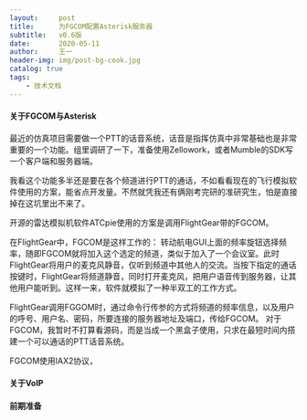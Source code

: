 ```yaml
---
layout:     post
title:      为FGCOM配置Asterisk服务器
subtitle:   v0.6版
date:       2020-05-11
author:     王一
header-img: img/post-bg-cook.jpg
catalog: true
tags:
    - 技术文档
---
```



#### 关于FGCOM与Asterisk


最近的仿真项目需要做一个PTT的话音系统，话音是指挥仿真中非常基础也是非常重要的一个功能。组里调研了一下，准备使用Zellowork，或者Mumble的SDK写一个客户端和服务器端。

我看这个功能多半还是要在各个频道进行PTT的通话，不如看看现在的飞行模拟软件使用的方案，能省点开发量。不然就凭我还有俩刚考完研的准研究生，怕是直接掉在这坑里出不来了。

开源的雷达模拟机软件ATCpie使用的方案是调用FlightGear带的FGCOM。

在FlightGear中，FGCOM是这样工作的：
  转动航电GUI上面的频率旋钮选择频率，随即FGCOM就将加入这个选定的频道，类似于加入了一个会议室。此时FlightGear将用户的麦克风静音，仅听到频道中其他人的交流。当按下指定的通话按键时，FlightGear将频道静音，同时打开麦克风，把用户语音传到服务器，让其他用户能听到。这样一来，软件就模拟了一种半双工的工作方式。


FlightGear调用FGGOM时，通过命令行传参的方式将频道的频率信息，以及用户的呼号、用户名、密码，所要连接的服务器地址及端口，传给FGCOM。
对于FGCOM，我暂时不打算看源码，而是当成一个黑盒子使用，只求在最短时间内搭建一个可以通话的PTT话音系统。

FGCOM使用IAX2协议，

#### 关于VoIP



#### 前期准备



